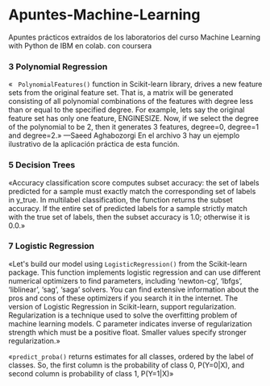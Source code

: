 # Apuntes-Machine-Learning
Apuntes prácticos extraídos de los laboratorios del curso Machine Learning with Python de IBM en colab. con coursera

### 3 Polynomial Regression
« <code> PolynomialFeatures()</code> function in Scikit-learn library, drives a new feature sets from the original feature set. That is, a matrix will be generated consisting of all polynomial combinations of the features with degree less than or equal to the specified degree. For example, lets say the original feature set has only one feature, ENGINESIZE. Now, if we select the degree of the polynomial to be 2, then it generates 3 features, degree=0, degree=1 and degree=2.» —Saeed Aghabozorgi
En el archivo 3 hay un ejemplo ilustrativo de la aplicación práctica de esta función.


### 5 Decision Trees
«Accuracy classification score computes subset accuracy: the set of labels predicted for a sample must exactly match the corresponding set of labels in y_true.
In multilabel classification, the function returns the subset accuracy. If the entire set of predicted labels for a sample strictly match with the true set of labels, then the subset accuracy is 1.0; otherwise it is 0.0.»


### 7 Logistic Regression
«Let's build our model using <code>LogisticRegression()</code> from the Scikit-learn package. This function implements logistic regression and can use different numerical optimizers to find parameters, including ‘newton-cg’, ‘lbfgs’, ‘liblinear’, ‘sag’, ‘saga’ solvers. You can find extensive information about the pros and cons of these optimizers if you search it in the internet.
The version of Logistic Regression in Scikit-learn, support regularization. Regularization is a technique used to solve the overfitting problem of machine learning models. C parameter indicates inverse of regularization strength which must be a positive float. Smaller values specify stronger regularization.»

«<code>predict_proba()</code> returns estimates for all classes, ordered by the label of classes. So, the first column is the probability of class 0, P(Y=0|X), and second column is probability of class 1, P(Y=1|X)»
